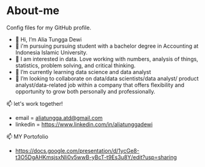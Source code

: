 # About-me
Config files for my GitHub profile.
- 👋 Hi, I’m Alia Tungga Dewi
- 👀 i'm pursuing pursuing student with a bachelor degree in Accounting at Indonesia Islamic University.
- 👀 I am interested in data. Love working with numbers, analysis of things, statistics, problem solving, and critical thinking. 
- 🌱 I’m currently learning data science and data analyst
- 💞️ I’m looking to collaborate on data/data scientists/data analyst/ product analyst/data-related job within a company that offers flexibility and opportunity to grow both personally and professionally.

 📫 let's work together!
- email = aliatungga.atd@gmail.com
- linkedin = https://www.linkedin.com/in/aliatunggadewi

📫 MY Portofolio
- https://docs.google.com/presentation/d/1ycGe8-t3O5DgAHKmsjsxNli0v5wwB-yBcT-t9Es3u8Y/edit?usp=sharing

<!---
Aliatungga/Aliatungga is a ✨ special ✨ repository because its `README.md` (this file) appears on your GitHub profile.
You can click the Preview link to take a look at your changes.
